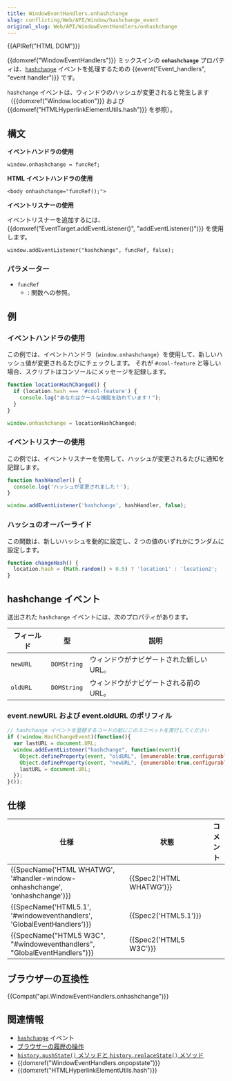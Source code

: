 ```yaml
---
title: WindowEventHandlers.onhashchange
slug: conflicting/Web/API/Window/hashchange_event
original_slug: Web/API/WindowEventHandlers/onhashchange
---
```

{{APIRef("HTML DOM")}}

{{domxref("WindowEventHandlers")}} ミックスインの **`onhashchange`** プロパティは、[`hashchange`](/ja/docs/Web/API/Window/hashchange_event) イベントを処理するための {{event("Event_handlers", "event handler")}} です。

`hashchange` イベントは、ウィンドウのハッシュが変更されると発生します（{{domxref("Window.location")}} および {{domxref("HTMLHyperlinkElementUtils.hash")}} を参照）。

## 構文

**イベントハンドラの使用**

```
window.onhashchange = funcRef;
```

**HTML イベントハンドラの使用**

```
<body onhashchange="funcRef();">
```

**イベントリスナーの使用**

イベントリスナーを追加するには、{{domxref("EventTarget.addEventListener()", "addEventListener()")}} を使用します。

```
window.addEventListener("hashchange", funcRef, false);
```

### パラメーター

- `funcRef`
  - : 関数への参照。

## 例

### イベントハンドラの使用

この例では、イベントハンドラ（`window.onhashchange`）を使用して、新しいハッシュ値が変更されるたびにチェックします。 それが `#cool-feature` と等しい場合、スクリプトはコンソールにメッセージを記録します。

```js
function locationHashChanged() {
  if (location.hash === '#cool-feature') {
    console.log("あなたはクールな機能を訪れています！");
  }
}

window.onhashchange = locationHashChanged;
```

### イベントリスナーの使用

この例では、イベントリスナーを使用して、ハッシュが変更されるたびに通知を記録します。

```js
function hashHandler() {
  console.log('ハッシュが変更されました！');
}

window.addEventListener('hashchange', hashHandler, false);
```

### ハッシュのオーバーライド

この関数は、新しいハッシュを動的に設定し、2 つの値のいずれかにランダムに設定します。

```js
function changeHash() {
  location.hash = (Math.random() > 0.5) ? 'location1' : 'location2';
}
```

## hashchange イベント

送出された `hashchange` イベントには、次のプロパティがあります。

| フィールド | 型          | 説明                                     |
| ---------- | ----------- | ---------------------------------------- |
| `newURL`   | `DOMString` | ウィンドウがナビゲートされた新しい URL。 |
| `oldURL`   | `DOMString` | ウィンドウがナビゲートされる前の URL。   |

### event.newURL および event.oldURL のポリフィル

```js
// hashchange イベントを登録するコードの前にこのスニペットを実行してください
if (!window.HashChangeEvent)(function(){
  var lastURL = document.URL;
  window.addEventListener("hashchange", function(event){
    Object.defineProperty(event, "oldURL", {enumerable:true,configurable:true,value:lastURL});
    Object.defineProperty(event, "newURL", {enumerable:true,configurable:true,value:document.URL});
    lastURL = document.URL;
  });
}());
```

## 仕様

| 仕様                                                                                                 | 状態                             | コメント |
| ---------------------------------------------------------------------------------------------------- | -------------------------------- | -------- |
| {{SpecName('HTML WHATWG', '#handler-window-onhashchange', 'onhashchange')}} | {{Spec2('HTML WHATWG')}} |          |
| {{SpecName('HTML5.1', '#windoweventhandlers', 'GlobalEventHandlers')}}         | {{Spec2('HTML5.1')}}     |          |
| {{SpecName("HTML5 W3C", "#windoweventhandlers", "GlobalEventHandlers")}}     | {{Spec2('HTML5 W3C')}}     |          |

## ブラウザーの互換性

{{Compat("api.WindowEventHandlers.onhashchange")}}

## 関連情報

- [`hashchange`](/ja/docs/Web/API/Window/hashchange_event) イベント
- [ブラウザーの履歴の操作](/ja/docs/DOM/Manipulating_the_browser_history)
- [`history.pushState()` メソッドと `history.replaceState()` メソッド](/ja/docs/DOM/window.history)
- {{domxref("WindowEventHandlers.onpopstate")}}
- {{domxref("HTMLHyperlinkElementUtils.hash")}}
